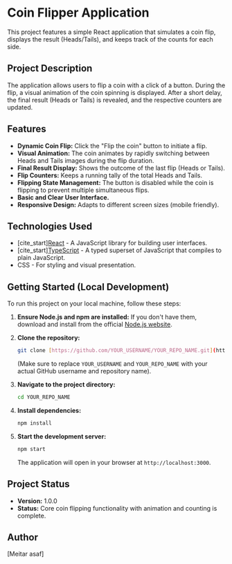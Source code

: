 # Coin Flipper Application

This project features a simple React application that simulates a coin flip, displays the result (Heads/Tails), and keeps track of the counts for each side.

## Project Description

The application allows users to flip a coin with a click of a button. During the flip, a visual animation of the coin spinning is displayed. After a short delay, the final result (Heads or Tails) is revealed, and the respective counters are updated.

## Features

* **Dynamic Coin Flip:** Click the "Flip the coin" button to initiate a flip.
* **Visual Animation:** The coin animates by rapidly switching between Heads and Tails images during the flip duration.
* **Final Result Display:** Shows the outcome of the last flip (Heads or Tails).
* **Flip Counters:** Keeps a running tally of the total Heads and Tails.
* **Flipping State Management:** The button is disabled while the coin is flipping to prevent multiple simultaneous flips.
* **Basic and Clear User Interface.**
* **Responsive Design:** Adapts to different screen sizes (mobile friendly).

## Technologies Used

* [cite_start][React](https://react.dev/) - A JavaScript library for building user interfaces.
* [cite_start][TypeScript](https://www.typescriptlang.org/) - A typed superset of JavaScript that compiles to plain JavaScript.
* CSS - For styling and visual presentation.

## Getting Started (Local Development)

To run this project on your local machine, follow these steps:

1.  **Ensure Node.js and npm are installed:**
    If you don't have them, download and install from the official [Node.js website](https://nodejs.org/).

2.  **Clone the repository:**
    ```bash
    git clone [https://github.com/YOUR_USERNAME/YOUR_REPO_NAME.git](https://github.com/YOUR_USERNAME/YOUR_REPO_NAME.git)
    ```
    (Make sure to replace `YOUR_USERNAME` and `YOUR_REPO_NAME` with your actual GitHub username and repository name).

3.  **Navigate to the project directory:**
    ```bash
    cd YOUR_REPO_NAME
    ```

4.  **Install dependencies:**
    ```bash
    npm install
    ```

5.  **Start the development server:**
    ```bash
    npm start
    ```
    The application will open in your browser at `http://localhost:3000`.

## Project Status

* **Version:** 1.0.0
* **Status:** Core coin flipping functionality with animation and counting is complete.

## Author

[Meitar asaf]